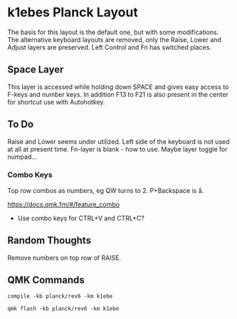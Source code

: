 # k1ebes Planck Layout

The basis for this layout is the default one, but with some modifications. The alternative keyboard layouts are removed, only the Raise, Lower and Adjust layers are preserved. Left Control and Fn has switched places.


## Space Layer

This layer is accessed while holding down SPACE and gives easy access to F-keys and number keys. In addition F13 to F21 is also present in the center for shortcut use with Autohotkey.

## To Do

Raise and Lower seems under utilized. Left side of the keyboard is not used at all at present time.
Fn-layer is blank - how to use. Maybe layer toggle for numpad...

### Combo Keys

Top row combos as numbers, eg QW turns to 2.
P+Backspace is å.

https://docs.qmk.fm/#/feature_combo

- Use combo keys for CTRL+V and CTRL+C?


## Random Thoughts

Remove numbers on top row of RAISE.


## QMK Commands

`compile -kb planck/rev6 -km k1ebe`

`qmk flash -kb planck/rev6 -km k1ebe`